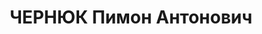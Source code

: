 ---
title: ЧЕРНЮК Пимон Антонович
description: 'Род. в 1906, Украина, Винницкая обл., Могилев-Подольский р-н, с. Грушки
  [?], обр.: среднее, член ВКП(б) с 1926 по 1937. Зав. совторготделом Хар. горкома
  партии, студент инж. ин-та

  Арестован 10.1937. Обв.: член контрреволюционной террористической организации правых,
  которая "ставила своей задачей путем террора и вредительства изменение внутреннего
  положения в партии и в стране". Приговор: ВК ВС СССР, 07.12.1937 – ВМН'
---